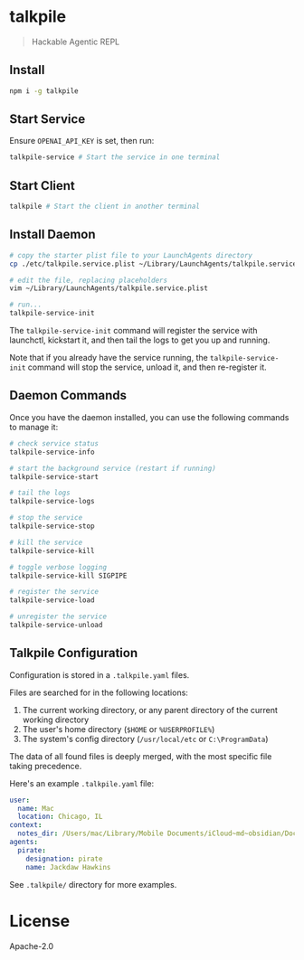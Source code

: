 # talkpile

> Hackable Agentic REPL

## Install
```sh
npm i -g talkpile
```

## Start Service

Ensure `OPENAI_API_KEY` is set, then run:

```sh
talkpile-service # Start the service in one terminal
```

## Start Client

```sh
talkpile # Start the client in another terminal
```

## Install Daemon

```sh
# copy the starter plist file to your LaunchAgents directory
cp ./etc/talkpile.service.plist ~/Library/LaunchAgents/talkpile.service.plist

# edit the file, replacing placeholders
vim ~/Library/LaunchAgents/talkpile.service.plist

# run...
talkpile-service-init
```

The `talkpile-service-init` command will register the service with launchctl, kickstart it, and then tail the logs to get you up and running.

Note that if you already have the service running, the `talkpile-service-init` command will stop the service, unload it, and then re-register it.

## Daemon Commands

Once you have the daemon installed, you can use the following commands to manage it:

```sh
# check service status
talkpile-service-info

# start the background service (restart if running)
talkpile-service-start

# tail the logs
talkpile-service-logs

# stop the service
talkpile-service-stop

# kill the service
talkpile-service-kill

# toggle verbose logging
talkpile-service-kill SIGPIPE

# register the service
talkpile-service-load

# unregister the service
talkpile-service-unload
```

## Talkpile Configuration

Configuration is stored in a `.talkpile.yaml` files.

Files are searched for in the following locations:

1. The current working directory, or any parent directory of the current working directory
2. The user's home directory (`$HOME` or `%USERPROFILE%`)
3. The system's config directory (`/usr/local/etc` or `C:\ProgramData`)

The data of all found files is deeply merged, with the most specific file taking precedence.

Here's an example `.talkpile.yaml` file:

```yaml
user:
  name: Mac
  location: Chicago, IL
context:
  notes_dir: /Users/mac/Library/Mobile Documents/iCloud~md~obsidian/Documents/Green
agents:
  pirate:
    designation: pirate
    name: Jackdaw Hawkins
```

See `.talkpile/` directory for more examples.

# License

Apache-2.0
